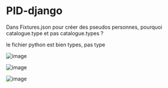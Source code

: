 # PID-django

Dans Fixtures.json pour créer des pseudos personnes, pourquoi catalogue.type et pas catalogue.types ?

le fichier python est bien types, pas type


![image](https://github.com/H-Etien/PID-django/assets/91025478/a563e96b-c49c-4689-bc33-a476d8a8e84b)

![image](https://github.com/H-Etien/PID-django/assets/91025478/95a0053b-02af-444a-b75e-0d8f9119828b)

![image](https://github.com/H-Etien/PID-django/assets/91025478/9efd6f97-a7b7-4ff6-80dd-9c2a7d6ab09a)
